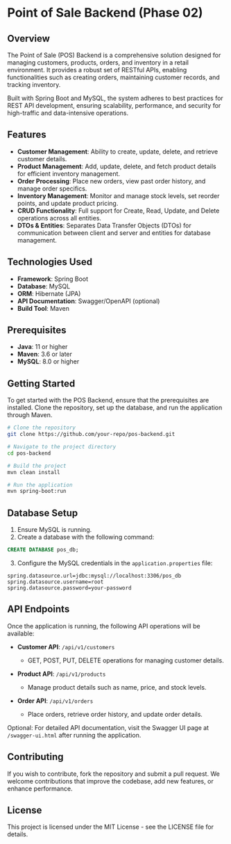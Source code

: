 # Point of Sale Backend (Phase 02)

## Overview

The Point of Sale (POS) Backend is a comprehensive solution designed for managing customers, products, orders, and inventory in a retail environment. It provides a robust set of RESTful APIs, enabling functionalities such as creating orders, maintaining customer records, and tracking inventory.

Built with Spring Boot and MySQL, the system adheres to best practices for REST API development, ensuring scalability, performance, and security for high-traffic and data-intensive operations.

## Features

- **Customer Management**: Ability to create, update, delete, and retrieve customer details.
- **Product Management**: Add, update, delete, and fetch product details for efficient inventory management.
- **Order Processing**: Place new orders, view past order history, and manage order specifics.
- **Inventory Management**: Monitor and manage stock levels, set reorder points, and update product pricing.
- **CRUD Functionality**: Full support for Create, Read, Update, and Delete operations across all entities.
- **DTOs & Entities**: Separates Data Transfer Objects (DTOs) for communication between client and server and entities for database management.
  
## Technologies Used

- **Framework**: Spring Boot
- **Database**: MySQL
- **ORM**: Hibernate (JPA)
- **API Documentation**: Swagger/OpenAPI (optional)
- **Build Tool**: Maven

## Prerequisites

- **Java**: 11 or higher
- **Maven**: 3.6 or later
- **MySQL**: 8.0 or higher

## Getting Started

To get started with the POS Backend, ensure that the prerequisites are installed. Clone the repository, set up the database, and run the application through Maven.

```bash
# Clone the repository
git clone https://github.com/your-repo/pos-backend.git

# Navigate to the project directory
cd pos-backend

# Build the project
mvn clean install

# Run the application
mvn spring-boot:run
```

## Database Setup

1. Ensure MySQL is running.
2. Create a database with the following command:

```sql
CREATE DATABASE pos_db;
```

3. Configure the MySQL credentials in the `application.properties` file:

```properties
spring.datasource.url=jdbc:mysql://localhost:3306/pos_db
spring.datasource.username=root
spring.datasource.password=your-password
```

## API Endpoints

Once the application is running, the following API operations will be available:

- **Customer API**: `/api/v1/customers`
  - GET, POST, PUT, DELETE operations for managing customer details.
  
- **Product API**: `/api/v1/products`
  - Manage product details such as name, price, and stock levels.
  
- **Order API**: `/api/v1/orders`
  - Place orders, retrieve order history, and update order details.

Optional: For detailed API documentation, visit the Swagger UI page at `/swagger-ui.html` after running the application.

## Contributing

If you wish to contribute, fork the repository and submit a pull request. We welcome contributions that improve the codebase, add new features, or enhance performance.

## License

This project is licensed under the MIT License - see the LICENSE file for details.
